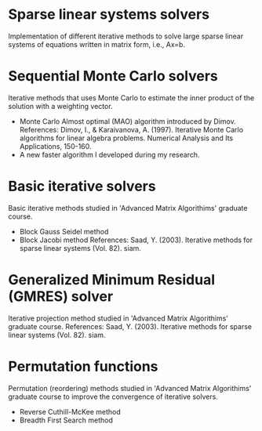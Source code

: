 # Sparse linear systems solvers
Implementation of different iterative methods to solve large sparse linear systems of equations written in matrix form, i.e., Ax=b.

# Sequential Monte Carlo solvers
Iterative methods that uses Monte Carlo to estimate the inner product of the solution with a weighting vector.
- Monte Carlo Almost optimal (MAO) algorithm introduced by Dimov.
References: Dimov, I., & Karaivanova, A. (1997). Iterative Monte Carlo algorithms for linear algebra problems. Numerical Analysis and Its Applications, 150-160.
- A new faster algorithm I developed during my research.

# Basic iterative solvers
Basic iterative methods studied in 'Advanced Matrix Algorithims' graduate course.
- Block Gauss Seidel method
- Block Jacobi method
References: Saad, Y. (2003). Iterative methods for sparse linear systems (Vol. 82). siam.

# Generalized Minimum Residual (GMRES) solver 
Iterative projection method studied in 'Advanced Matrix Algorithims' graduate course.
References: Saad, Y. (2003). Iterative methods for sparse linear systems (Vol. 82). siam.

# Permutation functions
Permutation (reordering) methods studied in 'Advanced Matrix Algorithims' graduate course to improve the convergence of iterative solvers.
- Reverse Cuthill-McKee method
- Breadth First Search method
